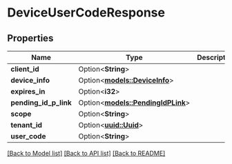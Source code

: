 # DeviceUserCodeResponse

## Properties

Name | Type | Description | Notes
------------ | ------------- | ------------- | -------------
**client_id** | Option<**String**> |  | [optional]
**device_info** | Option<[**models::DeviceInfo**](DeviceInfo.md)> |  | [optional]
**expires_in** | Option<**i32**> |  | [optional]
**pending_id_p_link** | Option<[**models::PendingIdPLink**](PendingIdPLink.md)> |  | [optional]
**scope** | Option<**String**> |  | [optional]
**tenant_id** | Option<[**uuid::Uuid**](uuid::Uuid.md)> |  | [optional]
**user_code** | Option<**String**> |  | [optional]

[[Back to Model list]](../README.md#documentation-for-models) [[Back to API list]](../README.md#documentation-for-api-endpoints) [[Back to README]](../README.md)


